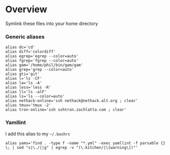 # Overview
Symlink these files into your home directory

### Generic aliases
    alias dc='cd'
    alias diff='colordiff'
    alias egrep='egrep --color=auto'
    alias fgrep='fgrep --color=auto'
    alias gam='/home/phil/bin/gam/gam'
    alias grep='grep --color=auto'
    alias gti='git'
    alias l='ls -CF'
    alias la='ls -A'
    alias less='less -R'
    alias ll='ls -alF'
    alias ls='ls --color=auto'
    alias nethack-online='ssh nethack@nethack.alt.org ; clear'
    alias tmux='tmux -2'
    alias tron-online='ssh sshtron.zachlatta.com ; clear'

### Yamllint
I add this alias to my `~/.bashrc`

    alias yams='find . -type f -name "*.yml" -exec yamllint -f parsable {} \; | sed "s|\./||g" | egrep -v "(\.kitchen/|\[warning\])"'

